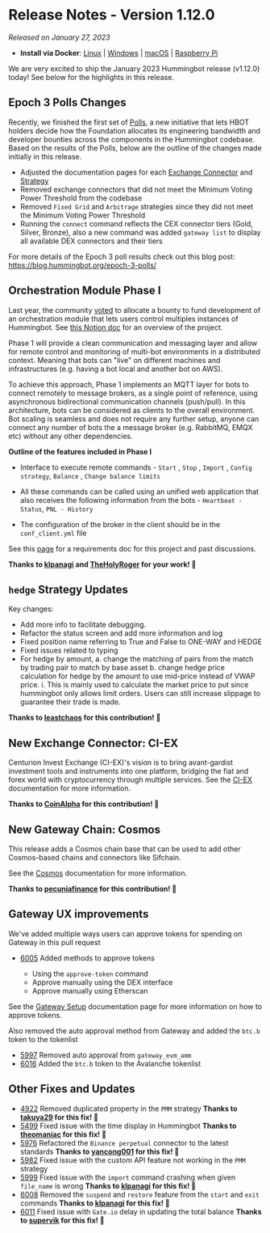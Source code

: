 # Release Notes - Version 1.12.0

*Released on January 27, 2023*

- **Install via Docker**: [Linux](/installation/docker/#linuxubuntu) | [Windows](/installation/docker/#windows) | [macOS](/installation/docker/#macos) | [Raspberry Pi](/installation/raspberry-pi/#install-via-docker)

We are very excited to ship the January 2023 Hummingbot release (v1.12.0) today! See below for the highlights in this release.

## Epoch 3 Polls Changes

Recently, we finished the first set of [Polls](/governance/polls/), a new initiative that lets HBOT holders decide how the Foundation allocates its engineering bandwidth and developer bounties across the components in the Hummingbot codebase. Based on the results of the Polls, below are the outline of the changes made initially in this release.  

- Adjusted the documentation pages for each [Exchange Connector](/exchanges) and [Strategy](/strategies)
- Removed exchange connectors that did not meet the Minimum Voting Power Threshold from the codebase
- Removed `Fixed Grid` and `Arbitrage` strategies since they did not meet the Minimum Voting Power Threshold
- Running the `connect` command reflects the CEX connector tiers (Gold, Silver, Bronze), also a new command was added `gateway list` to display all available DEX connectors and their tiers

For more details of the Epoch 3 poll results check out this blog post: <https://blog.hummingbot.org/epoch-3-polls/>

## Orchestration Module Phase I

Last year, the community [voted](https://snapshot.org/#/hbot-ip.eth/proposal/0x23e5e5ec459daea8bcb2228b2e18bc081d4b12cb5067d7a9f9efe157cc05ce16) to allocate a bounty to fund development of an orchestration module that lets users control multiples instances of Hummingbot. See [this Notion doc](https://www.notion.so/hummingbot-foundation/Bot-Orchestration-fcac18bd90d74b0ebca9b260617522f0) for an overview of the project.

Phase 1 will provide a clean communication and messaging layer and allow for remote control and monitoring of multi-bot environments in a distributed context. Meaning that bots can "live" on different machines and infrastructures (e.g. having a bot local and another bot on AWS).

To achieve this approach, Phase 1 implements an MQTT layer for bots to connect remotely to message brokers, as a single point of reference, using asynchronous bidirectional communication channels (push/pull). In this architecture, bots can be considered as clients to the overall environment. Bot scaling is seamless and does not require any further setup, anyone can connect any number of bots the a message broker (e.g. RabbitMQ, EMQX etc) without any other dependencies.

**Outline of the features included in Phase I**

- Interface to execute remote commands -
    `Start` , `Stop` , `Import` , `Config strategy`, `Balance` , `Change balance limits`

- All these commands can be called using an unified web application that also receives the following information from the bots - `Heartbeat - Status`, `PNL - History`

- The configuration of the broker in the client should be in the `conf_client.yml` file

See this [page](https://www.notion.so/hummingbot-foundation/Bot-Orchestration-fcac18bd90d74b0ebca9b260617522f0) for a requirements doc for this project and past discussions.

**Thanks to [klpanagi](https://github.com/klpanagi) and [TheHolyRoger](https://github.com/TheHolyRoger) for your work! 🙏**

## `hedge` Strategy Updates

Key changes:

- Add more info to facilitate debugging.
- Refactor the status screen and add more information and log
- Fixed position name referring to True and False to ONE-WAY and HEDGE
- Fixed issues related to typing
- For hedge by amount,
    a. change the matching of pairs from the match by trading pair to match by base asset
    b. change hedge price calculation for hedge by the amount to use mid-price instead of VWAP price.
    i. This is mainly used to calculate the market price to put since hummingbot only allows limit orders. Users can still increase slippage to guarantee their trade is made.

**Thanks to [leastchaos](https://github.com/leastchaos) for this contribution! 🙏**

## New Exchange Connector: CI-EX

Centurion Invest Exchange (CI-EX)'s vision is to bring avant-gardist investment tools and instruments into one platform, bridging the fiat and forex world with cryptocurrency through multiple services. See the [CI-EX](/exchanges/ci-ex/) documentation for more information.

**Thanks to [CoinAlpha](https://coinalpha.com) for this contribution! 🙏**

## New Gateway Chain: Cosmos

This release adds a Cosmos chain base that can be used to add other Cosmos-based chains and connectors like Sifchain.

See the [Cosmos](/gateway/chains/cosmos) documentation for more information.

**Thanks to [pecuniafinance](https://pecuniafinance.com/) for this contribution! 🙏**

## Gateway UX improvements

We've added multiple ways users can approve tokens for spending on Gateway in this pull request

- [6005](https://github.com/hummingbot/hummingbot/pull/6005) Added methods to approve tokens

  - Using the `approve-token` command
  - Approve manually using the DEX interface
  - Approve manually using Etherscan

See the [Gateway Setup](/gateway/setup) documentation page for more information on how to approve tokens.

Also removed the auto approval method from Gateway and added the `btc.b` token to the tokenlist

- [5997](https://github.com/hummingbot/hummingbot/pull/5997) Removed auto approval from `gateway_evm_amm`
- [6016](https://github.com/hummingbot/hummingbot/pull/6016) Added the `btc.b` token to the Avalanche tokenlist

## Other Fixes and Updates

- [4922](https://github.com/hummingbot/hummingbot/pull/4922) Removed duplicated property in the `PMM` strategy **Thanks to [takuya29](https://github.com/takuya29) for this fix! 🙏**
- [5499](https://github.com/hummingbot/hummingbot/pull/5499) Fixed issue with the time display in Hummingbot **Thanks to [theomaniac](https://github.com/theomaniac) for this fix! 🙏**
- [5976](https://github.com/hummingbot/hummingbot/pull/5976) Refactored the `Binance perpetual` connector to the latest standards **Thanks to [yancong001](https://github.com/yancong001) for this fix! 🙏**
- [5982](https://github.com/hummingbot/hummingbot/pull/5982) Fixed issue with the custom API feature not working in the `PMM` strategy
- [5999](https://github.com/hummingbot/hummingbot/pull/5999) Fixed issue with the `import` command crashing when given `file_name` is wrong **Thanks to [klpanagi](https://github.com/klpanagi) for this fix! 🙏**
- [6008](https://github.com/hummingbot/hummingbot/pull/6008) Removed the `suspend` and `restore` feature from the `start` and `exit` commands **Thanks to [klpanagi](https://github.com/klpanagi) for this fix! 🙏**
- [6011](https://github.com/hummingbot/hummingbot/pull/6011) Fixed issue with `Gate.io` delay in updating the total balance **Thanks to [supervik](https://github.com/supervik) for this fix! 🙏**
